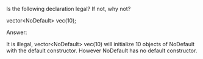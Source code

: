 Is the following declaration legal? If not, why not?

vector\<NoDefault> vec(10);

Answer:

It is illegal, vector\<NoDefault> vec(10) will initialize 10 objects of NoDefault with the default constructor. However NoDefault has no default constructor.
